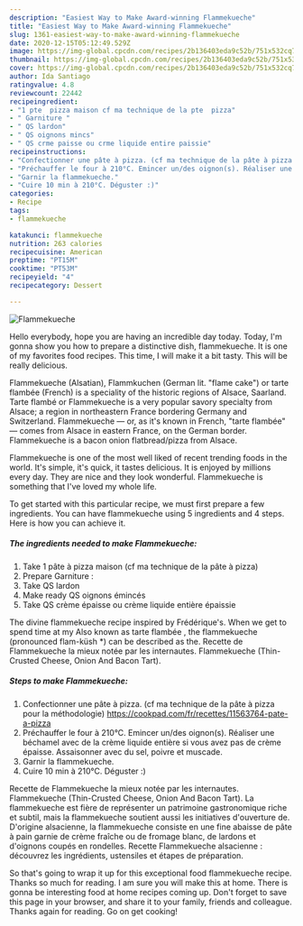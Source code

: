 ```yaml
---
description: "Easiest Way to Make Award-winning Flammekueche"
title: "Easiest Way to Make Award-winning Flammekueche"
slug: 1361-easiest-way-to-make-award-winning-flammekueche
date: 2020-12-15T05:12:49.529Z
image: https://img-global.cpcdn.com/recipes/2b136403eda9c52b/751x532cq70/flammekueche-photo-principale-de-la-recette.jpg
thumbnail: https://img-global.cpcdn.com/recipes/2b136403eda9c52b/751x532cq70/flammekueche-photo-principale-de-la-recette.jpg
cover: https://img-global.cpcdn.com/recipes/2b136403eda9c52b/751x532cq70/flammekueche-photo-principale-de-la-recette.jpg
author: Ida Santiago
ratingvalue: 4.8
reviewcount: 22442
recipeingredient:
- "1 pte  pizza maison cf ma technique de la pte  pizza"
- " Garniture "
- " QS lardon"
- " QS oignons mincs"
- " QS crme paisse ou crme liquide entire paissie"
recipeinstructions:
- "Confectionner une pâte à pizza. (cf ma technique de la pâte à pizza pour la méthodologie) https://cookpad.com/fr/recettes/11563764-pate-a-pizza"
- "Préchauffer le four à 210°C. Emincer un/des oignon(s). Réaliser une béchamel avec de la crème liquide entière si vous avez pas de crème épaisse. Assaisonner avec du sel, poivre et muscade."
- "Garnir la flammekueche."
- "Cuire 10 min à 210°C. Déguster :)"
categories:
- Recipe
tags:
- flammekueche

katakunci: flammekueche 
nutrition: 263 calories
recipecuisine: American
preptime: "PT15M"
cooktime: "PT53M"
recipeyield: "4"
recipecategory: Dessert

---
```



![Flammekueche](https://img-global.cpcdn.com/recipes/2b136403eda9c52b/751x532cq70/flammekueche-photo-principale-de-la-recette.jpg)

Hello everybody, hope you are having an incredible day today. Today, I'm gonna show you how to prepare a distinctive dish, flammekueche. It is one of my favorites food recipes. This time, I will make it a bit tasty. This will be really delicious.

Flammekueche (Alsatian), Flammkuchen (German lit. &#34;flame cake&#34;) or tarte flambée (French) is a speciality of the historic regions of Alsace, Saarland. Tarte flambé or Flammekueche is a very popular savory specialty from Alsace; a region in northeastern France bordering Germany and Switzerland. Flammekueche — or, as it&#39;s known in French, &#34;tarte flambée&#34; — comes from Alsace in eastern France, on the German border. Flammekueche is a bacon onion flatbread/pizza from Alsace.

Flammekueche is one of the most well liked of recent trending foods in the world. It's simple, it's quick, it tastes delicious. It is enjoyed by millions every day. They are nice and they look wonderful. Flammekueche is something that I've loved my whole life.


To get started with this particular recipe, we must first prepare a few ingredients. You can have flammekueche using 5 ingredients and 4 steps. Here is how you can achieve it.

<!--inarticleads1-->

##### The ingredients needed to make Flammekueche:

1. Take 1 pâte à pizza maison (cf ma technique de la pâte à pizza)
1. Prepare  Garniture :
1. Take  QS lardon
1. Make ready  QS oignons émincés
1. Take  QS crème épaisse ou crème liquide entière épaissie


The divine flammekueche recipe inspired by Frédérique&#39;s. When we get to spend time at my Also known as tarte flambée , the flammekueche (pronounced flam-küsh *) can be described as the. Recette de Flammekueche la mieux notée par les internautes. Flammekueche (Thin-Crusted Cheese, Onion And Bacon Tart). 

<!--inarticleads2-->

##### Steps to make Flammekueche:

1. Confectionner une pâte à pizza. (cf ma technique de la pâte à pizza pour la méthodologie) https://cookpad.com/fr/recettes/11563764-pate-a-pizza
1. Préchauffer le four à 210°C. Emincer un/des oignon(s). Réaliser une béchamel avec de la crème liquide entière si vous avez pas de crème épaisse. Assaisonner avec du sel, poivre et muscade.
1. Garnir la flammekueche.
1. Cuire 10 min à 210°C. Déguster :)


Recette de Flammekueche la mieux notée par les internautes. Flammekueche (Thin-Crusted Cheese, Onion And Bacon Tart). La flammekueche est fière de représenter un patrimoine gastronomique riche et subtil, mais la flammekueche soutient aussi les initiatives d&#39;ouverture de. D&#39;origine alsacienne, la flammekueche consiste en une fine abaisse de pâte à pain garnie de crème fraîche ou de fromage blanc, de lardons et d&#39;oignons coupés en rondelles. Recette Flammekueche alsacienne : découvrez les ingrédients, ustensiles et étapes de préparation. 

So that's going to wrap it up for this exceptional food flammekueche recipe. Thanks so much for reading. I am sure you will make this at home. There is gonna be interesting food at home recipes coming up. Don't forget to save this page in your browser, and share it to your family, friends and colleague. Thanks again for reading. Go on get cooking!
